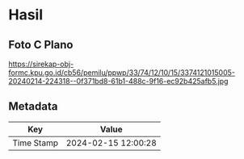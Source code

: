 # Hasil

## Foto C Plano

https://sirekap-obj-formc.kpu.go.id/cb56/pemilu/ppwp/33/74/12/10/15/3374121015005-20240214-224318--0f371bd8-61b1-488c-9f16-ec92b425afb5.jpg


## Metadata

| Key        | Value               |
| ---------- | ------------------- |
| Time Stamp | 2024-02-15 12:00:28 |



